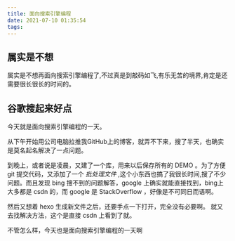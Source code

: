 ```yaml
---
title: 面向搜索引擎编程
date: 2021-07-10 01:35:54
tags:
---
```


## 属实是不想

属实是不想再面向搜索引擎编程了,不过真是到敲码如飞,有乐无苦的境界,肯定是还需要很长很长的时间的。
<!-- more -->

## 谷歌搜起来好点

今天就是面向搜索引擎编程的一天。

从下午开始用公司电脑拉推我GitHub上的博客，就弄不下来，搜了半天，也确实是莫名起名解决了一点问题。

到晚上，或者说是凌晨，又建了一个库，用来以后保存所有的 DEMO 。为了方便 git 提交代码，又添加了一个 *批处理文件* ,这个小东西也搞了我很长时间,搜了不少问题。而且发现 bing 搜不到的问题解答，google 上确实就能直接找到，bing上大多都是 csdn 的，而 google 是 StackOverflow ，好像是不可同日而语啊。

然后又想着 hexo 生成新文件之后，还要手点一下打开，完全没有必要啊。
就又去找解决方法，这个是直接 csdn 上看到了就。

不管怎么样，今天也是面向搜索引擎编程的一天啊
